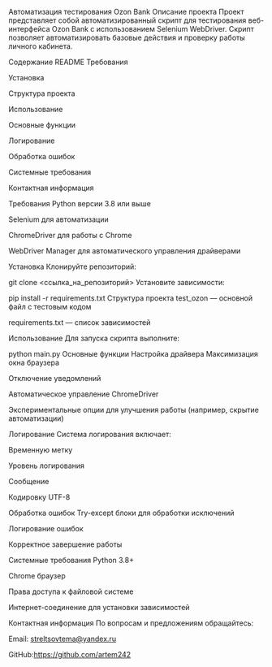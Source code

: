 Автоматизация тестирования Ozon Bank
Описание проекта
Проект представляет собой автоматизированный скрипт для тестирования веб-интерфейса Ozon Bank с использованием Selenium WebDriver. Скрипт позволяет автоматизировать базовые действия и проверку работы личного кабинета.

Содержание README
Требования

Установка

Структура проекта

Использование

Основные функции

Логирование

Обработка ошибок

Системные требования

Контактная информация

Требования
Python версии 3.8 или выше

Selenium для автоматизации

ChromeDriver для работы с Chrome

WebDriver Manager для автоматического управления драйверами

Установка
Клонируйте репозиторий:

git clone <ссылка_на_репозиторий>
Установите зависимости:

pip install -r requirements.txt
Структура проекта
test_ozon — основной файл с тестовым кодом

requirements.txt — список зависимостей

Использование
Для запуска скрипта выполните:

python main.py
Основные функции
Настройка драйвера
Максимизация окна браузера

Отключение уведомлений

Автоматическое управление ChromeDriver

Экспериментальные опции для улучшения работы (например, скрытие автоматизации)

Логирование
Система логирования включает:

Временную метку

Уровень логирования

Сообщение

Кодировку UTF-8

Обработка ошибок
Try-except блоки для обработки исключений

Логирование ошибок

Корректное завершение работы

Системные требования
Python 3.8+

Chrome браузер

Права доступа к файловой системе

Интернет-соединение для установки зависимостей

Контактная информация
По вопросам и предложениям обращайтесь:

Email: streltsovtema@yandex.ru

GitHub:https://github.com/artem242
